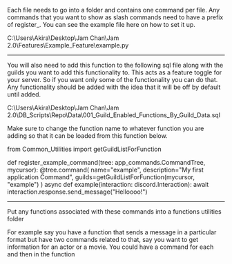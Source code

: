 Each file needs to go into a folder and contains one command per file. Any commands that you want to show as slash commands need to have a prefix of register_. You can see the example file here on how to set it up.

C:\Users\Akira\Desktop\Jam Chan\Jam 2.0\Features\Example_Feature\example.py

--------------------------------------------------------------------------------------------------------------
You will also need to add this function to the following sql file along with the guilds you want to add this functionality to. This acts as a feature toggle for your server. So if you want only some of the functionality you can do that. Any functionality should be added with the idea that it will be off by default until added. 

C:\Users\Akira\Desktop\Jam Chan\Jam 2.0\DB_Scripts\Repo\Data\001_Guild_Enabled_Functions_By_Guild_Data.sql

Make sure to change the function name to whatever function you are adding so that it can be loaded from this function below. 

from Common_Utilities import getGuildListForFunction

def register_example_command(tree: app_commands.CommandTree, mycursor):
    @tree.command(
        name="example",
        description="My first application Command",
        guilds=getGuildListForFunction(mycursor, "example")
    )
    async def example(interaction: discord.Interaction):
        await interaction.response.send_message("Helloooo!")
        
--------------------------------------------------------------------------------------------------------------
Put any functions associated with these commands into a functions utilities folder

For example say you have a function that sends a message in a particular format but have two commands related to that, say you want to get information for an actor or a movie. You could have a command for each and then in the function

